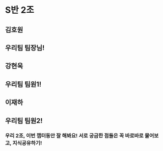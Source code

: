 # S반 2조

## 김호원
## 우리팀 팀장님!

## 강현욱
## 우리팀 팀원1!

## 이재하
## 우리팀 팀원2!

### 우리 2조, 이번 챕터동안 잘 해봐요! 서로 궁금한 점들은 꼭 바로바로 물어보고, 지식공유하기!
